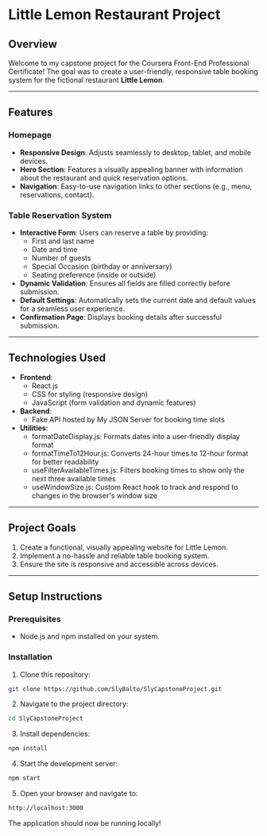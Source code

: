 # Little Lemon Restaurant Project

## Overview

Welcome to my capstone project for the Coursera Front-End Professional Certificate! The goal was to create a user-friendly, responsive table booking system for the fictional restaurant **Little Lemon**.

---

## Features

### Homepage
- **Responsive Design**: Adjusts seamlessly to desktop, tablet, and mobile devices.
- **Hero Section**: Features a visually appealing banner with information about the restaurant and quick reservation options.
- **Navigation**: Easy-to-use navigation links to other sections (e.g., menu, reservations, contact).

### Table Reservation System
- **Interactive Form**: Users can reserve a table by providing:
  - First and last name
  - Date and time
  - Number of guests
  - Special Occasion (birthday or anniversary)
  - Seating preference (inside or outside)
- **Dynamic Validation**: Ensures all fields are filled correctly before submission.
- **Default Settings**: Automatically sets the current date and default values for a seamless user experience.
- **Confirmation Page**: Displays booking details after successful submission.

---

## Technologies Used

- **Frontend**:
  - React.js
  - CSS for styling (responsive design)
  - JavaScript (form validation and dynamic features)
- **Backend**:
  - Fake API hosted by My JSON Server for booking time slots
- **Utilities**:
  - formatDateDisplay.js: Formats dates into a user-friendly display format
  - formatTimeTo12Hour.js: Converts 24-hour times to 12-hour format for better readability
  - useFilterAvailableTimes.js: Filters booking times to show only the next three available times
  - useWindowSize.js: Custom React hook to track and respond to changes in the browser's window size

---

## Project Goals

1. Create a functional, visually appealing website for Little Lemon.
2. Implement a no-hassle and reliable table booking system.
3. Ensure the site is responsive and accessible across devices.

---

## Setup Instructions

### Prerequisites
- Node.js and npm installed on your system.

### Installation
1. Clone this repository:
```bash
git clone https://github.com/SlyBalto/SlyCapstoneProject.git
```
2. Navigate to the project directory:
```bash
cd SlyCapstoneProject
```
3. Install dependencies:
```bash
npm install
```
4. Start the development server:
```bash
npm start
```
5. Open your browser and navigate to:
```bash
http://localhost:3000
```
The application should now be running locally!
